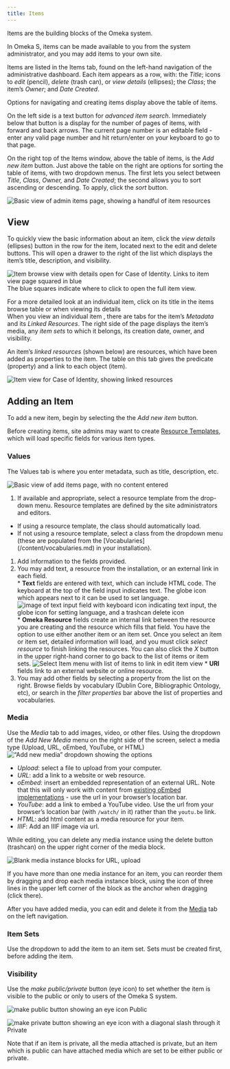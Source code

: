 ```yaml
---
title: Items
---
```


Items are the building blocks of the Omeka system. 

In Omeka S, items can be made available to you from the system administrator, and you may add items to your own site.

Items are listed in the Items tab, found on the left-hand navigation of the administrative dashboard. Each item appears as a row, with: the *Title*; icons to *edit* (pencil), *delete* (trash can), or *view details* (ellipses); the *Class*; the item’s *Owner*; and *Date Created*. 

Options for navigating and creating items display above the table of items. 

On the left side is a text button for *advanced item search*. Immediately below that button is a display for the number of pages of items, with forward and back arrows. The current page number is an editable field - enter any valid page number and hit return/enter on your keyboard to go to that page. 

On the right top of the Items window, above the table of items, is the *Add new item* button. Just above the table on the right are options for sorting the table of items, with two dropdown menus. The first lets you select between *Title*, *Class*, *Owner,* and *Date Created*; the second allows you to sort ascending or descending. To apply, click the *sort* button.

![Basic view of admin items page, showing a handful of item resources](../content/contentfiles/itemsMain.png)



## View
To quickly view the basic information about an item, click the *view details* (ellipses) button in the row for the item, located next to the edit and delete buttons. This will open a drawer to the right of the list which displays the item’s title,  description, and visibility.

![Item browse view with details open for Case of Identity. Links to item view page squared in blue](../content/contentfiles/viewitem.png) The blue squares indicate where to click to open the full item view.

For a more detailed look at an individual item, click on its title in the items browse table or when viewing its details  
When you view an individual item , there are tabs for the item’s *Metadata* and its *Linked Resources*. The right side of the page displays the item’s media, any *item sets* to which it belongs, its creation date, owner, and visibility. 

An item’s *linked resources* (shown below) are resources, which have been added as properties to the item. The table on this tab gives the predicate (property) and a link to each object (item).

![Item view for Case of Identity, showing linked resources](../content/contentfiles/item_linked.png) 

## Adding an Item

To add a new item, begin by selecting the the *Add new item* button. 

Before creating items, site admins may want to create [Resource Templates](/content/resource-template.md), which will load specific fields for various item types.

### Values
The Values tab is where you enter metadata, such as title, description, etc.

![Basic view of add items page, with no content entered](../content/contentfiles/AddItem_start.png)

1. If available and appropriate, select a resource template from the drop-down menu. Resource templates are defined by the site administrators and editors.
  * If using a resource template, the class should automatically load.
  * If not using a resource template, select a class from the dropdown menu (these are populated from the [Vocabularies] (/content/vocabularies.md) in your installation).
1. Add information to the fields provided.  
  1. You may add text, a resource from the installation, or an external link in each field.  
    * **Text** fields are entered with text, which can include HTML code. The keyboard at the top of the field input indicates text. The globe icon which appears next to it can be used to set language. 
![image of text input field with keyboard icon indicating text input, the globe icon for setting language, and a trashcan delete icon](../content/contentfiles/item_textedit.png)
    * **Omeka Resource** fields create an internal link between the resource you are creating and the resource which fills that field. 
     You have the option to use either another item or an item set. 
     Once you select an item or item set, detailed information will load, and you must click *select resource* to finish linking the resources. You can also click the *X* button in the upper right-hand corner to go back to the list of items or item sets.
     ![Select Item menu with list of items to link in edit item view](../content/contentfiles/AddItem_resource.png)
    * **URI** fields link to an external website or online resource.
1. You may add other fields by selecting a property from the list on the right. Browse fields by vocabulary (Dublin Core, Bibliographic Ontology, etc), or search in the *filter properties* bar above the list of properties and vocabularies.

### Media
Use the *Media* tab to add images, video, or other files.
Using the dropdown of the *Add New Media* menu on the right side of the screen, select a media type (Upload, URL, oEmbed, YouTube, or HTML)
  ![“Add new media” dropdown showing the options](../content/contentfiles/AddItem_media.png)
- *Upload*: select a file to upload from your computer.
- *URL*: add a link to a website or web resource.
- *oEmbed*: insert an embedded representation of an external URL. Note that this will only work with content from [existing oEmbed implementations](http://oembed.com/#section7) - use the url in your browser’s location bar.
- *YouTube*: add a link to embed a YouTube video. Use the url from your browser’s location bar (with `/watch/` in it) rather than the `youtu.be` link.
- *HTML*: add html content as a media resource for your item.
- *IIIF*: Add an IIIF image via url.

While editing, you can delete any media instance using the delete button (trashcan) on the upper right corner of the media block.

![Blank media instance blocks for URL, upload](../content/contentfiles/Additem_media2.png)

If you have more than one media instance for an item, you can reorder them by dragging and drop each media instance block, using the icon of three lines in the upper left corner of the block as the anchor when dragging (click there).

After you have added media, you can edit and delete it from the [Media](../content/media.md) tab on the left navigation.

### Item Sets
Use the dropdown to add the item to an item set. Sets must be created first, before adding the item. 

### Visibility
Use the *make public/private* button (eye icon) to set whether the item is visible to the public or only to users of the Omeka S system. 

![make public button showing an eye icon](../content/contentfiles/item_public.png) Public 

![make private button showing an eye icon with a diagonal slash through it](../content/contentfiles/item_private.png)  Private

Note that if an item is private, all the media attached is private, but an item which is public can have attached media which are set to be either public or private.
